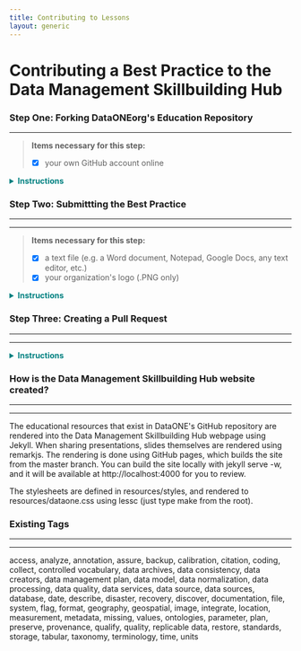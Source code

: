 ```yaml
---
title: Contributing to Lessons
layout: generic
---
```

# Contributing a Best Practice to the Data Management Skillbuilding Hub  

###  Step One: Forking DataONEorg's Education Repository    
---
> **Items necessary for this step:**      
> - [x] your own GitHub account online     

<head>
<style> .indented { padding-left: 50pt; padding-right: 50pt; } </style>
</head>

<details>
<summary style="color:teal;"><B>Instructions</B></summary>
<br>

<B><img src="https://drive.google.com/uc?export=view&id=1IrXJwH3BoS_Zpb5MZi04YMjqeFHvQBTU" align="center" height="" width="5%" > Forking a repository</B><br>
To submit content to the Skillbuilding Hub, you need to first <B>create a fork</B> of DataONEorg's Education repository. This means you will be creating <B><i>your own private copy</i></B> of the Education repository and storing it in your <B><i>GitHub account online</i></B>. Here, <i><B>in your fork</B></i>, you can edit and upload content <B><i>without affecting the original</i></B>.The forking process will take a few minutes at most. Once you've perfected your changes, you will later <B>merge</B> the changes you have made back into the original repository.<br><br>

<B>1. Create an account online at <img src="https://drive.google.com/uc?export=view&id=1ovyl_eW1AhSYCqEsp8jsb0VsPebNT0EG" align="center" height="" width="1.5%" > <a href="https://github.com" target="_blank" junk="_">GitHub</a>, if you don't already have one.</B><br><br><br>

<B>2. To start the forking process, go to DataONEorg's <a href="https://github.com/DataONEorg/Education" target="_blank" junk="_">Education repository</a>.</B><br><br><br>

<B>3. In the right hand corner of DataONEorg's Education repository, click the "fork" button.</B>

<ul>
  <li>Make sure you are logged into your GitHub account before you press fork.</li>
</ul>

<img src="https://drive.google.com/uc?export=view&id=1KJ3kvkiB0WbixBEfN54GuGWhgLs-qYC6" align="center" height="" width="800" class="indented"><br><br>

<B>4. The forking process is complete!</B> Check "your repositories" in your account to make sure the Education repository was successfully forked.<br><br>

<B>5. Download a PNG file of your organization's logo onto your computer</B>
<ul>
  <li>If you are associated with a university, company, or other organization you must include their logo along with your submission.</li>
  <li>Once you have downloaded the logo, make sure to name the .PNG after your organization</li>
  <li><B><i>For now the PNG will be saved on your desktop, but later we will upload it to a specific location in DataONE's GitHub repository</i></B></li>
</ul>
</details>

### Step Two: Submittting the Best Practice
---
---
> **Items necessary for this step:**     
> - [x]  a text file (e.g. a Word document, Notepad, Google Docs, any text editor, etc.)
> - [x]  your organization's logo (.PNG only)

<details>
<summary style="color:teal;"><B>Instructions</B></summary>

<B>Creating the "frontmatter" file</B><br>

For every best practice submitted to the Skillbuilding Hub, the document must also have a front section containing metadata information about the best practice. This section of the best practice is also called the <B><i>"frontmatter"</i></B>.<br><br>

<p><b>The following metadata information is needed when submitting educational materials to the Data Management Skillbuilding Hub:</b></p>

<ul>
  <li><B>title:</B>The full title of your best practice</li>
  <li><B>layout:</B> is always <i><B>bestpractice_cover</B></i></li>
  <li><B>tags:</B> a list of (short) keywords describing the content of the best practice text</li>
    <ul>
      <li>Click <a href="#tags">here</a> for a list of currently existing tags</li>
    </ul>  
  <li><B>step:</B> a list of one or more steps of the data lifecycle to which this best practice applies.</li>
    <ul>
      <li><a href="https://github.com/DataONEorg/Education/blob/master/_lessons/lessons/02_datasharing/02_datasharing.pdf" target="_blank junk=_">Here's a slideshow explaining the data lifecycle.</a></li>
    </ul>
  <li><B>related:</B> <i><B>(optional)</B></i> Choose one or a few best practices that are related to yours. List their identifier -- an identifier is the first three words of the title, separated by dashes.</li>
    <ul>
      <li><a href="https://github.com/DataONEorg/Education/tree/master/_bestpractices/bestpractices" target="_blank junk=_">List of existing Best Practices</a></li>
    </ul>
  <li><B>update:</B> the date this best practice was created</li>
  <li><B>author:</B> a list of authors that created the best practice</li>
  <li><B>organization:</B> name of organization that oversaw the creation of the best practice</li>
  <li><B>org_url:</B> website of the organization, organization logo will open this webpage when selected</li>
  <li><B>org_logo:</B> name of the organization’s logo file <i><B>(this must be a .png file).</B></i></li>
  <li><B>categories:</B> this must be listed as <i><B>[“Best Practice”]</B></i></li>
</ul>

<b>1. Copy the following text block and paste it into your empty text file</b>    
<pre>
  <code>
  ---
  title:
  layout:
  tags:
  step:
  related:
  update:
  author:
  organization:
  org_url:
  org_logo:
  categories:
  ---
  </code>
</pre>

<B>2. Fill out the appropriate information for each of the categories</B>

<ul>
<li>Here is an example that follows the proper formatting. <B><i>Note that spaces, indents, lines, and dashes are actually very important here, so be sure to follow the formatting of the example as closely as possible!</i></B></li>
</ul>

<pre>
  <code>
  ---
  title: Advertise your data using datacasting tools
  layout: bestpractice_cover
  tags:
  - access
  - data services
  - discover
  step:
  - discover
  related:
  - provide-a-citation
  - provide-identifier-for
  - recognize-stakeholders-in
  update:
  - May 11, 2011
  author:
  - Cindy Parr
  organization: DataONE
  org_url: http://www.dataone.org
  org_logo: DataONE.png
  categories: ["Best Practice"]
  ---
  </code>
</pre>

Now your frontmatter information is completed. <B><i>Save your text file</i></B>, and we will copy and paste this text at a later step in the submission process.<br><br>

<B>3. Creating your best practice document </B> In your fork, open up the the appropriate folder and click <B>"Create New File."</B><br>

<ul>
  <li>Go to <i>`(yourGitHubAccount)/Education/_bestpractices/bestpractices`</i> and click <B>Create New File</B>, located in the upper right-hand corner</li>
</ul><br>

<img src="https://drive.google.com/uc?export=view&id=1jZoNdFphcUKkZjeapXBaSOY1XqxYsaLL" align="center" height="" width="800" class="indented"><br>

<B>4. Name your file</B><br>      
Name your file for the first three words of the title, separated by dashes, and followed by the <i>.md</i> extension.<br>

<img src="https://drive.google.com/uc?export=view&id=1nqZEBbS3ExggE45a08CevTBZDGEsLxno" align="center" height="" width="800" class="indented"><br>


<B>5. Copy the "frontmatter" saved in your text file from Step One and paste it here into the markdown (.md) file</B>
  <ul>
    <li><i>Be sure to include the three dashes at the beginning and end of the section</i></li>
  </ul><br>

<B>6. Add the content of your best practice directly into your markdown file</B>
<ul>
  <li>You will be putting your content immediately after the three dashes "---"</li>
  <li>The format for the content of a best practice should be as follows:</li><br>
    <B><ol>
      <li>A description of the best practice</li>
      <li>Description Rationale</li>
      <li>Additional Information</li>
      <li>Examples</li>
    </ol></B>
  </ul>

<B>7. Commit your Changes</B>
<ul>
  <li>Scroll to the bottom of your markdown document to commit your changes</li>
  <li><B><i>Committing</i></B> will submit the markdown file to <B><i>your</i></B> fork of the Education repository</li>
</ul>
<img src="https://drive.google.com/uc?export=view&id=1iWHzkS8vBX8svyqwiMG50K093eWCUx9y" align="center" height="" width="800" class="indented"><br><br>

<B>8. Uploading your organization's logo</B>

<ul>
  <li>Go to <i>`(yourGitHubAccount)/Education/_bestpractices/bestpractices/logos`</i> in your fork of the Education repository.</li>
  <li>Click on "Upload Files" and drag your logo here.</li>
  <li>Commit your change</li>
</ul>

<img src="https://drive.google.com/uc?export=view&id=1titY7LpTJ5BLeG8OMF-V7eU2cKVHk3jd" align="center" height="" width=800 class="indented" ><br><br>

<B>9. <i>[Optional Step]</i> Adding images</B>
<ul>
    <li>If your best practice includes images in it, you must upload them to <B><i>your fork</i></B> of the Education Repository.</li>
    <li>Go to <i>`(yourGitHubAccount)/Education/_bestpractices/bestpractices/images`</i> in your fork</li>
    <li>Upload your image to the <i>"images"</i> folder, and give each image a unique identifier.</li>
      <ul>
        <li><i>An image name should begin with it's best practice identifier, followed by an underscore and a word that describes the image itself</i></li>
        <li><i>Images can be .JPG or .PNG</i></li>
      </ul>
    <li>Once all the images are uploaded, commit your change.</li>
  </ul>
</details>

### Step Three: Creating a Pull Request
---
---
<details>
<summary style="color:teal;"><B>Instructions</B></summary>

<B><i>Creating a pull request</i></B> means that you are requesting the original repository to <B>"pull"</B> or accept all the changes you just made.

<ul>
  <li><i>Do not complete this step until <B>all</B> of the materials necessary for your submission have already been uploaded to GitHub!</i></li>
</ul>

<img src="https://drive.google.com/uc?export=view&id=1LEJnnxkd2Ds8oOZPpbjUxQNqF3h1NjSl" align="center" height="" width="760" >
<img src="https://drive.google.com/uc?export=view&id=1lmQpXfFXSgGT7M4_mbz4U73E44KdNwqD" align="center" height="" width="760" ><br>

<B>That's it! You have completed all the steps.</B> Once someone has approved your pull request, you will be able to find your submission in DataONE's repository.
<br>
</details>

### How is the Data Management Skillbuilding Hub website created?
---
---
The educational resources that exist in DataONE's GitHub repository are rendered into the Data Management Skillbuilding Hub webpage using Jekyll. When sharing presentations, slides themselves are rendered using remarkjs. The rendering is done using GitHub pages, which builds the site from the master branch. You can build the site locally with jekyll serve -w, and it will be available at http://localhost:4000 for you to review.

The stylesheets are defined in resources/styles, and rendered to resources/dataone.css using lessc (just type make from the root).

### <a name="tags"></a>Existing Tags
---   
---
access, analyze, annotation, assure, backup, calibration, citation, coding, collect, controlled vocabulary, data archives, data consistency, data creators, data management plan, data model, data normalization, data processing, data quality, data services, data source, data sources, database, date, describe, disaster, recovery, discover, documentation, file, system, flag, format, geography, geospatial, image, integrate, location, measurement, metadata, missing, values, ontologies, parameter, plan, preserve, provenance, qualify, quality, replicable data, restore, standards, storage, tabular, taxonomy, terminology, time, units
